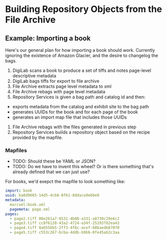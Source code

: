 # Building Repository Objects from the File Archive




## Example: Importing a book

Here's our general plan for how importing a book should work. Currently
ignoring the existence of Amazon Glacier, and the desire to changelog the
bags.

1. DigiLab scans a book to produce a set of tiffs and notes page-level descriptive metadata
1. DigiLab bags tiffs for export to file archive
1. File Archive extracts page level metadata to xml
1. File Archive rebags with page level metadata
1. Repository Services is given a bag path and catalog id and then:
  * exports metadata from the catalog and exhibit site to the bag path
  * generates UUIDs for the book and for each page of the book
  * generates an import map file that includes those UUIDs
1. File Archive rebags with the files generated in previous step
1. Repository Services builds a repository object based on the recipe provided by the mapfile.


### Mapfiles

* TODO: Should these be YAML or JSON? 
* TODO: Do we have to invent this wheel? Or is there something that's already defined that we can just use?

For books, we'd exepct the mapfile to look something like:

```yaml
import: book
uuid: ba8d9603-14d5-4cb8-8f61-8ddaca9e6be0
metadata:
  marcxml:book.xml 
  pagemeta: page.xml
pages:
  - page2.tiff 00e261a7-8531-4b08-a331-a8730c29e6c2
  - page3.tiff cc8f6120-43a2-4724-a34f-25293f82ea43
  - page4.tiff 8a655bb5-2ff3-4f6c-acef-68baedb87070
  - page5.tiff c553c267-bcba-4ddb-b9bb-0fe45ab2c3aa
```
  

            
